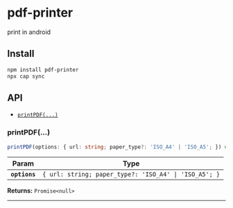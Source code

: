 # pdf-printer

print in android

## Install

```bash
npm install pdf-printer
npx cap sync
```

## API

<docgen-index>

* [`printPDF(...)`](#printpdf)

</docgen-index>

<docgen-api>
<!--Update the source file JSDoc comments and rerun docgen to update the docs below-->

### printPDF(...)

```typescript
printPDF(options: { url: string; paper_type?: 'ISO_A4' | 'ISO_A5'; }) => Promise<null>
```

| Param         | Type                                                             |
| ------------- | ---------------------------------------------------------------- |
| **`options`** | <code>{ url: string; paper_type?: 'ISO_A4' \| 'ISO_A5'; }</code> |

**Returns:** <code>Promise&lt;null&gt;</code>

--------------------

</docgen-api>
